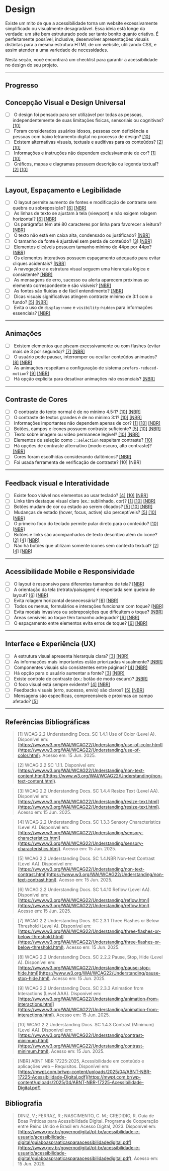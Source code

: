 # Design

Existe um mito de que a acessibilidade torna um website excessivamente simplificado ou visualmente desagradável. Essa ideia está longe da verdade: um site bem estruturado pode ser tanto bonito quanto criativo. É perfeitamente possível, inclusive, desenvolver apresentações visuais distintas para a mesma estrutura HTML de um website, utilizando CSS, e assim atender a uma variedade de necessidades.

Nesta seção, você encontrará um checklist para garantir a acessibilidade no design do seu projeto.

---

## Progresso

<canvas id="graficoChecklist" width="400" height="200"></canvas>


## Concepção Visual e Design Universal

- [ ] <input type="checkbox" class="check-design"> O design foi pensado para ser utilizável por todas as pessoas, independentemente de suas limitações físicas, sensoriais ou cognitivas? [[10]](#ref10)
- [ ] <input type="checkbox" class="check-design"> Foram considerados usuários idosos, pessoas com deficiência e pessoas com baixo letramento digital no processo de design? [[10]](#ref10)
- [ ] <input type="checkbox" class="check-design"> Existem alternativas visuais, textuais e auditivas para os conteúdos? [[2]](#ref2) [[10]](#ref10)
- [ ] <input type="checkbox" class="check-design"> Informações e instruções não dependem exclusivamente de cor? [[1]](#ref1) [[10]](#ref10)
- [ ] <input type="checkbox" class="check-design"> Gráficos, mapas e diagramas possuem descrição ou legenda textual? [[2]](#ref2) [[10]](#ref10)

---

## Layout, Espaçamento e Legibilidade

- [ ] <input type="checkbox" class="check-design"> O layout permite aumento de fontes e modificação de contraste sem quebra ou sobreposição? [[6]](#ref6) [[NBR]](#refNBR)
- [ ] <input type="checkbox" class="check-design"> As linhas de texto se ajustam à tela (viewport) e não exigem rolagem horizontal? [[6]](#ref6) [[NBR]](#refNBR)
- [ ] <input type="checkbox" class="check-design"> Os parágrafos têm até 80 caracteres por linha para favorecer a leitura? [[NBR]](#refNBR)
- [ ] <input type="checkbox" class="check-design"> O texto não está em caixa alta, condensado ou justificado? [[NBR]](#refNBR)
- [ ] <input type="checkbox" class="check-design"> O tamanho da fonte é ajustável sem perda de conteúdo? [[3]](#ref3) [[NBR]](#refNBR)
- [ ] <input type="checkbox" class="check-design"> Elementos clicáveis possuem tamanho mínimo de 44px por 44px? [[NBR]](#refNBR)
- [ ] <input type="checkbox" class="check-design"> Os elementos interativos possuem espaçamento adequado para evitar cliques acidentais? [[NBR]](#refNBR)
- [ ] <input type="checkbox" class="check-design"> A navegação e a estrutura visual seguem uma hierarquia lógica e consistente? [[NBR]](#refNBR)
- [ ] <input type="checkbox" class="check-design"> As mensagens de erro, sucesso ou alerta aparecem próximas ao elemento correspondente e são visíveis? [[NBR]](#refNBR)
- [ ] <input type="checkbox" class="check-design"> As fontes são fluidas e de fácil entendimento? [[NBR]](#refNBR)
- [ ] <input type="checkbox" class="check-design"> Dicas visuais significativas atingem contraste mínimo de 3:1 com o fundo? [[5]](#ref5) [[NBR]](#refNBR)
- [ ] <input type="checkbox" class="check-design"> Evita o uso de `display:none` e `visibility:hidden` para informações essenciais? [[NBR]](#refNBR)

---

## Animações

- [ ] <input type="checkbox" class="check-design"> Existem elementos que piscam excessivamente ou com flashes (evitar mais de 3 por segundo)? [[7]](#ref7) [[NBR]](#refNBR)
- [ ] <input type="checkbox" class="check-design"> O usuário pode pausar, interromper ou ocultar conteúdos animados? [[8]](#ref8) [[NBR]](#refNBR)
- [ ] <input type="checkbox" class="check-design"> As animações respeitam a configuração de sistema `prefers-reduced-motion`? [[9]](#ref9) [[NBR]](#refNBR)
- [ ] <input type="checkbox" class="check-design"> Há opção explícita para desativar animações não essenciais? [[NBR]](#refNBR)

---

## Contraste de Cores

- [ ] <input type="checkbox" class="check-design"> O contraste do texto normal é de no mínimo 4.5:1? [[10]](#ref10) [[NBR]](#refNBR)
- [ ] <input type="checkbox" class="check-design"> O contraste de textos grandes é de no mínimo 3:1? [[10]](#ref10) [[NBR]](#refNBR)
- [ ] <input type="checkbox" class="check-design"> Informações importantes não dependem apenas de cor? [[1]](#ref1) [[10]](#ref10) [[NBR]](#refNBR)
- [ ] <input type="checkbox" class="check-design"> Botões, campos e ícones possuem contraste suficiente? [[5]](#ref5) [[10]](#ref10) [[NBR]](#refNBR)
- [ ] <input type="checkbox" class="check-design"> Texto sobre imagem ou vídeo permanece legível? [[10]](#ref10) [[NBR]](#refNBR)
- [ ] <input type="checkbox" class="check-design"> Elementos de seleção como `::selection` respeitam contraste? [[10]](#ref10)
- [ ] <input type="checkbox" class="check-design"> Há opções de contraste alternativo (modo escuro, alto contraste)? [[NBR]](#refNBR)
- [ ] <input type="checkbox" class="check-design"> Cores foram escolhidas considerando daltônicos? [[NBR]](#refNBR)
- [ ] <input type="checkbox" class="check-design"> Foi usada ferramenta de verificação de contraste? [10] [NBR]

---

## Feedback visual e Interatividade

- [ ] <input type="checkbox" class="check-design"> Existe foco visível nos elementos ao usar teclado? [[4]](#ref4) [[10]](#ref10) [[NBR]](#refNBR)
- [ ] <input type="checkbox" class="check-design"> Links têm destaque visual claro (ex.: sublinhado, cor)? [[1]](#ref1) [[10]](#ref10) [[NBR]](#refNBR)
- [ ] <input type="checkbox" class="check-design"> Botões mudam de cor ou estado ao serem clicados? [[5]](#ref5) [[10]](#ref10) [[NBR]](#refNBR)
- [ ] <input type="checkbox" class="check-design"> Mudanças de estado (hover, focus, active) são perceptíveis? [[5]](#ref5) [[10]](#ref10) [[NBR]](#refNBR)
- [ ] <input type="checkbox" class="check-design"> O primeiro foco do teclado permite pular direto para o conteúdo? [[10]](#ref10) [[NBR]](#refNBR)
- [ ] <input type="checkbox" class="check-design"> Botões e links são acompanhados de texto descritivo além do ícone? [[2]](#ref2) [[4]](#ref4) [[NBR]](#refNBR)
- [ ] <input type="checkbox" class="check-design"> Não há botões que utilizam somente ícones sem contexto textual? [[2]](#ref2) [[4]](#ref4) [[NBR]](#refNBR)

---

## Acessibilidade Mobile e Responsividade

- [ ] <input type="checkbox" class="check-design"> O layout é responsivo para diferentes tamanhos de tela? [[NBR]](#refNBR)
- [ ] <input type="checkbox" class="check-design"> A orientação da tela (retrato/paisagem) é respeitada sem quebra de layout? [[6]](#ref6) [[NBR]](#refNBR)
- [ ] <input type="checkbox" class="check-design"> Evita rolagem horizontal desnecessária? [[6]](#ref6) [[NBR]](#refNBR)
- [ ] <input type="checkbox" class="check-design"> Todos os menus, formulários e interações funcionam com toque? [[NBR]](#refNBR)
- [ ] <input type="checkbox" class="check-design"> Evita modais invasivos ou sobreposições que dificultem o toque? [[NBR]](#refNBR)
- [ ] <input type="checkbox" class="check-design"> Áreas sensíveis ao toque têm tamanho adequado? [[6]](#ref6) [[NBR]](#refNBR)
- [ ] <input type="checkbox" class="check-design"> O espaçamento entre elementos evita erros de toque? [[6]](#ref6) [[NBR]](#refNBR)

---

## Interface e Experiência (UX)

- [ ] <input type="checkbox" class="check-design"> A estrutura visual apresenta hierarquia clara? [[3]](#ref3) [[NBR]](#refNBR)
- [ ] <input type="checkbox" class="check-design"> As informações mais importantes estão priorizadas visualmente? [[NBR]](#refNBR)
- [ ] <input type="checkbox" class="check-design"> Componentes visuais são consistentes entre páginas? [[4]](#ref4) [[NBR]](#refNBR)
- [ ] <input type="checkbox" class="check-design"> Há opção para o usuário aumentar a fonte? [[3]](#ref3) [[NBR]](#refNBR)
- [ ] <input type="checkbox" class="check-design"> Existe controle de contraste (ex.: botão de modo escuro)? [[NBR]](#refNBR)
- [ ] <input type="checkbox" class="check-design"> O foco visual está sempre evidente? [[4]](#ref4) [[NBR]](#refNBR)
- [ ] <input type="checkbox" class="check-design"> Feedbacks visuais (erro, sucesso, envio) são claros? [[5]](#ref5) [[NBR]](#refNBR)
- [ ] <input type="checkbox" class="check-design"> Mensagens são específicas, compreensíveis e próximas ao campo afetado? [[5]](#ref5)

---

## Referências Bibliográficas

<a id="ref1"></a>
> [1] WCAG 2.2 Understanding Docs. SC 1.4.1 Use of Color (Level A). Disponível em: [https://www.w3.org/WAI/WCAG22/Understanding/use-of-color.html](https://www.w3.org/WAI/WCAG22/Understanding/use-of-color.html). Acesso em: 15 Jun. 2025.

<a id="ref2"></a>
> [2] WCAG 2.2 SC 1.1.1. Disponível em: [https://www.w3.org/WAI/WCAG22/Understanding/non-text-content.html](https://www.w3.org/WAI/WCAG22/Understanding/non-text-content.html).

<a id="ref3"></a>
> [3] WCAG 2.2 Understanding Docs. SC 1.4.4 Resize Text (Level AA). Disponível em: [https://www.w3.org/WAI/WCAG22/Understanding/resize-text.html](https://www.w3.org/WAI/WCAG22/Understanding/resize-text.html). Acesso em: 15 Jun. 2025.

<a id="ref4"></a>
> [4] WCAG 2.2 Understanding Docs. SC 1.3.3 Sensory Characteristics (Level A). Disponível em: [https://www.w3.org/WAI/WCAG22/Understanding/sensory-characteristics.html](https://www.w3.org/WAI/WCAG22/Understanding/sensory-characteristics.html). Acesso em: 15 Jun. 2025.

<a id="ref5"></a>
> [5] WCAG 2.2 Understanding Docs. SC 1.4.NBR Non-text Contrast (Level AA). Disponível em: [https://www.w3.org/WAI/WCAG22/Understanding/non-text-contrast.html](https://www.w3.org/WAI/WCAG22/Understanding/non-text-contrast.html). Acesso em: 15 Jun. 2025.

<a id="ref6"></a>
> [6] WCAG 2.2 Understanding Docs. SC 1.4.10 Reflow (Level AA). Disponível em: [https://www.w3.org/WAI/WCAG22/Understanding/reflow.html](https://www.w3.org/WAI/WCAG22/Understanding/reflow.html). Acesso em: 15 Jun. 2025.

<a id="ref7"></a>
> [7] WCAG 2.2 Understanding Docs. SC 2.3.1 Three Flashes or Below Threshold (Level A). Disponível em: [https://www.w3.org/WAI/WCAG22/Understanding/three-flashes-or-below-threshold.html](https://www.w3.org/WAI/WCAG22/Understanding/three-flashes-or-below-threshold.html). Acesso em: 15 Jun. 2025.

<a id="ref8"></a>
> [8] WCAG 2.2 Understanding Docs. SC 2.2.2 Pause, Stop, Hide (Level A). Disponível em: [https://www.w3.org/WAI/WCAG22/Understanding/pause-stop-hide.html](https://www.w3.org/WAI/WCAG22/Understanding/pause-stop-hide.html). Acesso em: 15 Jun. 2025.

<a id="ref9"></a>
> [9] WCAG 2.2 Understanding Docs. SC 2.3.3 Animation from Interactions (Level AAA). Disponível em: [https://www.w3.org/WAI/WCAG22/Understanding/animation-from-interactions.html](https://www.w3.org/WAI/WCAG22/Understanding/animation-from-interactions.html). Acesso em: 15 Jun. 2025.

<a id="ref10"></a>
> [10] WCAG 2.2 Understanding Docs. SC 1.4.3 Contrast (Minimum) (Level AA). Disponível em: [https://www.w3.org/WAI/WCAG22/Understanding/contrast-minimum.html](https://www.w3.org/WAI/WCAG22/Understanding/contrast-minimum.html). Acesso em: 15 Jun. 2025.

<a id="refNBR"></a>
> [NBR] ABNT NBR 17225:2025, Acessibilidade em conteúdo e aplicações web – Requisitos. Disponível em: [https://mwpt.com.br/wp-content/uploads/2025/04/ABNT-NBR-17225-Acessibilidade-Digital.pdf](https://mwpt.com.br/wp-content/uploads/2025/04/ABNT-NBR-17225-Acessibilidade-Digital.pdf)

## Bibliografia
> DINIZ, V.; FERRAZ, R.; NASCIMENTO, C. M.; CREDIDIO, R. Guia de Boas Práticas para Acessibilidade Digital. Programa de Cooperação entre Reino Unido e Brasil em Acesso Digital, 2023. Disponível em: [https://www.gov.br/governodigital/pt-br/acessibilidade-e-usuario/acessibilidade-digital/guiaboaspraaticasparaacessibilidadedigital.pdf](https://www.gov.br/governodigital/pt-br/acessibilidade-e-usuario/acessibilidade-digital/guiaboaspraaticasparaacessibilidadedigital.pdf). Acesso em: 15 Jun. 2025.